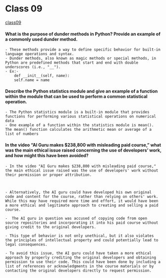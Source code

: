 # Class 09

[class09](./class09.md)

#### What is the purpose of dunder methods in Python? Provide an example of a commonly used dunder method.
    - These methods provide a way to define specific behavior for built-in language operations and syntax.
    - Dunder methods, also known as magic methods or special methods, in Python are predefined methods that start and end with double underscores (i.e., "__").
    - Ex:- 
        def __init__(self, name):
        self.name = name

#### Describe the Python statistics module and give an example of a function within the module that can be used to perform a common statistical operation.
    - The Python statistics module is a built-in module that provides functions for performing various statistical operations on numerical data
    - One example of a function within the statistics module is mean(). The mean() function calculates the arithmetic mean or average of a list of numbers




#### In the video “AI Guru makes $238,800 with misleading paid course,” what was the main ethical issue raised concerning the use of developers’ work, and how might this have been avoided?
    - In the video "AI Guru makes $238,800 with misleading paid course," the main ethical issue raised was the use of developers' work without their permission or proper attribution.
    
   

    - Alternatively, the AI guru could have developed his own original code and content for the course, rather than relying on others' work. While this may have required more time and effort, it would have been a more ethical and legitimate approach to creating and selling a paid course.

    -  The AI guru in question was accused of copying code from open source repositories and incorporating it into his paid course without giving credit to the original developers.

    - This type of behavior is not only unethical, but it also violates the principles of intellectual property and could potentially lead to legal consequences. 

    - To avoid this issue, the AI guru could have taken a more ethical approach by properly crediting the original developers and obtaining permission to use their code. This could have been done by including a list of references or acknowledgments in the course materials or by contacting the original developers directly to request permission.


    